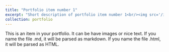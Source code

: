 ```yaml
---
title: "Portfolio item number 1"
excerpt: "Short description of portfolio item number 1<br/><img src='/images/500x300.png' width="200" height="10">"
collection: portfolio
---
```


This is an item in your portfolio. It can be have images or nice text. If you name the file .md, it will be parsed as markdown. If you name the file .html, it will be parsed as HTML. 
